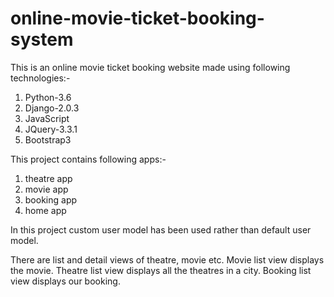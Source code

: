 # online-movie-ticket-booking-system
This is an online movie ticket booking website  made using following technologies:-
  1. Python-3.6
  2. Django-2.0.3
  3. JavaScript
  4. JQuery-3.3.1
  5. Bootstrap3

This project contains following apps:-
  1. theatre app
  2. movie app
  3. booking app
  4. home app
 
 In this project custom user model has been used rather than default user model.

 There are list and detail views of theatre, movie etc. 
 Movie list view displays the movie.
 Theatre list view displays all the theatres in a city.
 Booking list view displays our booking.
 
